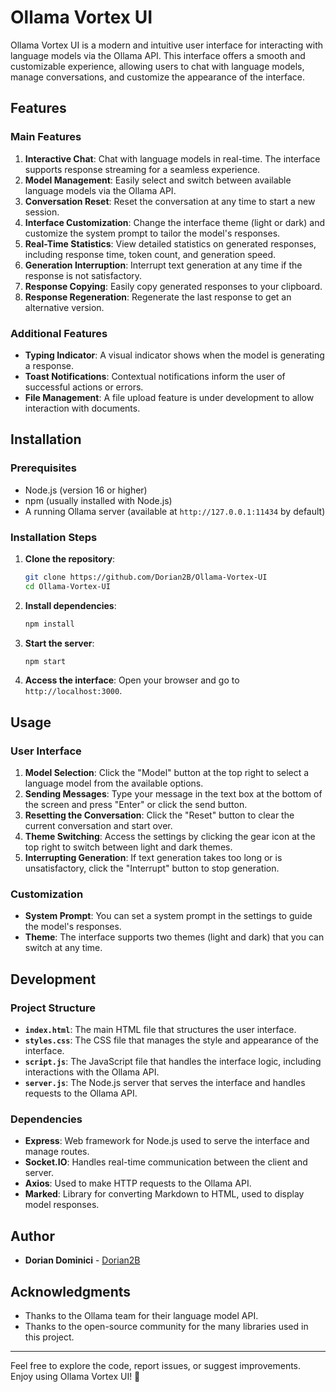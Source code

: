 
# Ollama Vortex UI

Ollama Vortex UI is a modern and intuitive user interface for interacting with language models via the Ollama API. This interface offers a smooth and customizable experience, allowing users to chat with language models, manage conversations, and customize the appearance of the interface.

## Features

### Main Features

1. **Interactive Chat**: Chat with language models in real-time. The interface supports response streaming for a seamless experience.
2. **Model Management**: Easily select and switch between available language models via the Ollama API.
3. **Conversation Reset**: Reset the conversation at any time to start a new session.
4. **Interface Customization**: Change the interface theme (light or dark) and customize the system prompt to tailor the model's responses.
5. **Real-Time Statistics**: View detailed statistics on generated responses, including response time, token count, and generation speed.
6. **Generation Interruption**: Interrupt text generation at any time if the response is not satisfactory.
7. **Response Copying**: Easily copy generated responses to your clipboard.
8. **Response Regeneration**: Regenerate the last response to get an alternative version.

### Additional Features

- **Typing Indicator**: A visual indicator shows when the model is generating a response.
- **Toast Notifications**: Contextual notifications inform the user of successful actions or errors.
- **File Management**: A file upload feature is under development to allow interaction with documents.

## Installation

### Prerequisites

- Node.js (version 16 or higher)
- npm (usually installed with Node.js)
- A running Ollama server (available at `http://127.0.0.1:11434` by default)

### Installation Steps

1. **Clone the repository**:
   ```bash
   git clone https://github.com/Dorian2B/Ollama-Vortex-UI
   cd Ollama-Vortex-UI
   ```

2. **Install dependencies**:
   ```bash
   npm install
   ```

3. **Start the server**:
   ```bash
   npm start
   ```

4. **Access the interface**:
   Open your browser and go to `http://localhost:3000`.

## Usage

### User Interface

1. **Model Selection**: Click the "Model" button at the top right to select a language model from the available options.
2. **Sending Messages**: Type your message in the text box at the bottom of the screen and press "Enter" or click the send button.
3. **Resetting the Conversation**: Click the "Reset" button to clear the current conversation and start over.
4. **Theme Switching**: Access the settings by clicking the gear icon at the top right to switch between light and dark themes.
5. **Interrupting Generation**: If text generation takes too long or is unsatisfactory, click the "Interrupt" button to stop generation.

### Customization

- **System Prompt**: You can set a system prompt in the settings to guide the model's responses.
- **Theme**: The interface supports two themes (light and dark) that you can switch at any time.

## Development

### Project Structure

- **`index.html`**: The main HTML file that structures the user interface.
- **`styles.css`**: The CSS file that manages the style and appearance of the interface.
- **`script.js`**: The JavaScript file that handles the interface logic, including interactions with the Ollama API.
- **`server.js`**: The Node.js server that serves the interface and handles requests to the Ollama API.

### Dependencies

- **Express**: Web framework for Node.js used to serve the interface and manage routes.
- **Socket.IO**: Handles real-time communication between the client and server.
- **Axios**: Used to make HTTP requests to the Ollama API.
- **Marked**: Library for converting Markdown to HTML, used to display model responses.

## Author

- **Dorian Dominici** - [Dorian2B](https://github.com/Dorian2B)

## Acknowledgments

- Thanks to the Ollama team for their language model API.
- Thanks to the open-source community for the many libraries used in this project.

---

Feel free to explore the code, report issues, or suggest improvements. Enjoy using Ollama Vortex UI! 🚀
```
